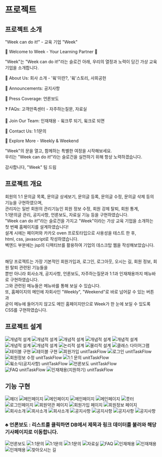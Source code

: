 # 프로젝트
## 프로젝트 소개
"Week can do it!" - 교육 기업 "Week"

🌟 Welcome to Week - Your Learning Partner 🌟

"Week"는 "Week can do it!"라는 슬로건 아래, 우리의 열정과 노력이 담긴 가상 교육 기업을 소개합니다.

🏢 About Us: 회사 소개 - '윜'이란?, '윜'스토리, 사회공헌

📢 Announcements: 공지사항

📰 Press Coverage: 언론보도

❓ FAQs: 고객만족센터 - 자주하는질문, 자료실

👥 Join Our Team: 인재채용 - 윜크루 되기, 윜크로 되면

📝 Contact Us: 1:1문의

🌟 Explore More - Weekly & Weekend

"Week"의 문을 열고, 함께하는 특별한 여정을 시작해보세요. <br>
우리는 "Week can do it!"라는 슬로건을 실천하기 위해 항상 노력하겠습니다. 

감사합니다,
"Week" 팀 드림

## 프로젝트 개요
회원의 1:1 문의글 목록, 문의글 상세보기, 문의글 등록, 문의글 수정, 문의글 삭제 등의 기능을 구현하였으며,<br>
관리자는 일반 회원의 관리기능인 회원 정보 수정, 회원 강제 탈퇴, 회원 통계, <br>
1:1문의글 관리, 공지사항, 언론보도, 자료실 기능 등을 구현하였습니다.<br>
"Week can do it!"라는 슬로건을 가지고 "Week"이라는 가상 교육 기업을 소개하는 <br>
첫 번째 홈페이지를 설계하였습니다!<br>
설계 시에는 페이퍼와 카카오 oven 프로토타입으로 사용성을 테스트 한 후, <br>
html, css, javascript로 작성하였습니다. <br>
벡엔드 부분에는 jsp의 디렉티브를 활용하여 기업의 데스크탑 웹을 작성해보았습니다.<br>
<br>
<br>
해당 프로젝트는 가장 기본적인 회원가입과, 로그인, 로그아웃, 오시는 길, 회원 정보, 회원 탈퇴 관련된 기능들을 <br>
뿐만 아니라 회사소개, 공지사항, 언론보도, 자주하는질문과 1:1과 인재채용까지 메뉴바로 구현하였습니다.<br>
그와 관련된 메뉴들은 메뉴바를 통해 보실 수 있습니다.<br>
또, 홈페이지의 메인에 자회사인 "Weekly", "Weekend"로 바로 넘어갈 수 있는 버튼과 <br>
굳이 메뉴에 들어가지 않고도 메인 홈페이지만으로 Week가 한 눈에 보일 수 있도록 CSS를 구현하였습니다.<br>

## 프로젝트 설계
![개념적 설계](./newimage/그림_2.png)
![개념적 설계](./newimage/요구사항2.png)
![개념적 설계](./newimage/요구사항3.png)
![개념적 설계](./newimage/요구사항4-1.png)
![개념적 설계](./newimage/요구사항4-2.png)
![개념적 설계](./newimage/요구사항5.png)
![개념적 설계](./newimage/usecase.png "개념적 설계")
![논리적 설계](./img/database/erd_01.png "논리적 설계")
![물리적 설계](./img/database/erd_02.png "물리적 설계")
![클래스 다이어그램](./img/database/classdiagram.png "클래스 다이어그램")
![테이블 구현](./img/database/dbtables.png "테이블 구현")
![테이블 구현](./img/database/tableERD.png "테이블 구현")
![회원가입 unitTaskFlow](./img/database/unitTaskFlow_1.png "회원가입 unitTaskFlow")
![로그인 unitTaskFlow](./img/database/unitTaskFlow_2.png "로그인 unitTaskFlow")
![회원정보 수정 unitTaskFlow](./img/database/unitTaskFlow_3.png "회원정보 수정 unitTaskFlow")
![1:1 문의 unitTaskFlow](./img/database/unitTaskFlow_6.png "1:1 문의 unitTaskFlow")
![윜소식(공지사항) unitTaskFlow](./img/database/unitTaskFlow_4.png "윜소식(공지사항) unitTaskFlow")
![언론보도 unitTaskFlow](./img/database/unitTaskFlow_8.png "언론보도 unitTaskFlow")
![FAQ unitTaskFlow](./img/database/unitTaskFlow_7.png "FAQ unitTaskFlow")
![인재채용(지원하기) unitTaskFlow](./img/database/unitTaskFlow_5.png "인재채용(지원하기) unitTaskFlow")


## 기능 구현
![헤더](./img/index/header.png "헤더")
![메인페이지](./img/index/home1.png "메인페이지 첫 번째")
![메인페이지](./img/index/home2.png "메인페이지 두 번째")
![메인페이지](./img/index/companybutton.png "메인페이지 세 번째")
![메인페이지](./img/index/weeksummary.png "메인페이지 네 번째")
![풋터](./img/index/footer.png "풋터")
![로그인페이지](./img/login.png "로그인 페이지")
![회원약관 페이지](./img/term.png "회원약관 페이지")
![회원가입 페이지](./img/join.png "회원가입 페이지")
![회원정보 페이지](./img/mypage.png "회원정보 페이지")
![회사소개](./img/company_introduce.png "회사소개 첫 번째")
![회사소개](./img/company_social.png "회사소개 두 번째")
![회사소개](./img/company_weekstory.png "회사소개 세 번째")
![공지사항](./img/notice_1.png "공지사항 글 목록")
![공지사항](./img/notice_2.png "공지사항 글 쓰기")
![공지사항](./img/notice_3.png "공지사항 글 보기")
![공지사항](./img/notice_4.png "공지사항 글 수정")
### ♣ 언론보도 : 리스트를 클릭하면 DB에서 제목과 링크 데이터를 불러와 해당 기사페이지로 이동합니다.
![언론보도](./week01/img/masscom.png "언론보도 리스트")
![1:1문의](./img/qnaList.png "1:1문의 리스트")
![1:1문의](./img/getQna.png "1:1문의 보기")
![1:1문의](./img/addQuestion.png "1:1문의하기")
![자료실](./img/archive.png "자료실 페이지")
![FAQ](./img/faq.png "FAQ")
![인재채용](./img/weekcrew_1.png "윜크루 되면")
![인재채용](./img/weekcrew_2.png "지원하기")
![인재채용](./img/weekcrew_3.png "지원완료")
![찾아오시는 길](./img/map.png "찾아오시는 길")
